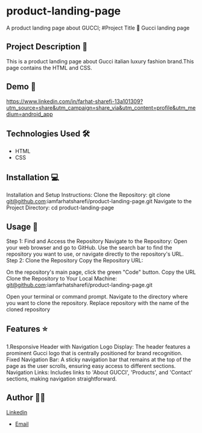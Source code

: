 # product-landing-page
A product landing page about GUCCI;
 #Project Title 🚀
Gucci landing page

## Project Description 📝

This is a product landing page about Gucci italian luxury fashion brand.This page contains the HTML and CSS.

## Demo 📸
https://www.linkedin.com/in/farhat-sharefi-13a101309?utm_source=share&utm_campaign=share_via&utm_content=profile&utm_medium=android_app

## Technologies Used 🛠️


- HTML
- CSS

## Installation 💻

Installation and Setup Instructions:
Clone the Repository:
git clone git@github.com:iamfarhatsharefi/product-landing-page.git
Navigate to the Project Directory:
cd product-landing-page


## Usage 🎯

Step 1: Find and Access the Repository
Navigate to the Repository:
Open your web browser and go to GitHub.
Use the search bar to find the repository you want to use, or navigate directly to the repository's URL.
Step 2: Clone the Repository
Copy the Repository URL:

On the repository's main page, click the green "Code" button.
Copy the URL 
Clone the Repository to Your Local Machine:
git@github.com:iamfarhatsharefi/product-landing-page.git

Open your terminal or command prompt.
Navigate to the directory where you want to clone the repository.
Replace repository with the name of the cloned repository

## Features ⭐
1.Responsive Header with Navigation
Logo Display: The header features a prominent Gucci logo that is centrally positioned for brand recognition.
Fixed Navigation Bar: A sticky navigation bar that remains at the top of the page as the user scrolls, ensuring easy access to different sections.
Navigation Links: Includes links to 'About GUCCI', 'Products', and 'Contact' sections, making navigation straightforward.

## Author 👩‍💻
[Linkedin](https://www.linkedin.com/in/farhat-sharefi-13a101309?utm_source=share&utm_campaign=share_via&utm_content=profile&utm_medium=android_app)
- [Email](sharefifarhat@gmail.com)

